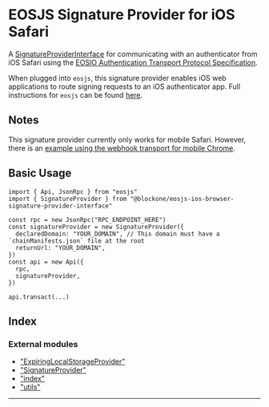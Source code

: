 
EOSJS Signature Provider for iOS Safari
=======================================

A [SignatureProviderInterface](https://github.com/EOSIO/eosjs-signature-provider-interface) for communicating with an authenticator from iOS Safari using the [EOSIO Authentication Transport Protocol Specification](https://github.com/EOSIO/eosio-authentication-transport-protocol-spec).

When plugged into `eosjs`, this signature provider enables iOS web applications to route signing requests to an iOS authenticator app. Full instructions for `eosjs` can be found [here](https://github.com/EOSIO/eosjs).

Notes
-----

This signature provider currently only works for mobile Safari. However, there is an [example using the webhook transport for mobile Chrome](./src/reference/mobileChromeExample.js).

Basic Usage
-----------

```
import { Api, JsonRpc } from "eosjs"
import { SignatureProvider } from "@blockone/eosjs-ios-browser-signature-provider-interface"

const rpc = new JsonRpc("RPC_ENDPOINT_HERE")
const signatureProvider = new SignatureProvider({
  declaredDomain: "YOUR_DOMAIN", // This domain must have a `chainManifests.json` file at the root
  returnUrl: "YOUR_DOMAIN",
})
const api = new Api({
  rpc,
  signatureProvider,
})

api.transact(...)

```

## Index

### External modules

* ["ExpiringLocalStorageProvider"](modules/_expiringlocalstorageprovider_.md)
* ["SignatureProvider"](modules/_signatureprovider_.md)
* ["index"](modules/_index_.md)
* ["utils"](modules/_utils_.md)

---
